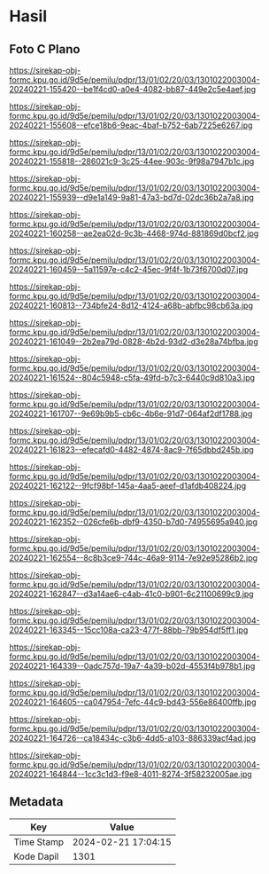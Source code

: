 # Hasil

## Foto C Plano

https://sirekap-obj-formc.kpu.go.id/9d5e/pemilu/pdpr/13/01/02/20/03/1301022003004-20240221-155420--be1f4cd0-a0e4-4082-bb87-449e2c5e4aef.jpg

https://sirekap-obj-formc.kpu.go.id/9d5e/pemilu/pdpr/13/01/02/20/03/1301022003004-20240221-155608--efce18b6-9eac-4baf-b752-6ab7225e6267.jpg

https://sirekap-obj-formc.kpu.go.id/9d5e/pemilu/pdpr/13/01/02/20/03/1301022003004-20240221-155818--286021c9-3c25-44ee-903c-9f98a7947b1c.jpg

https://sirekap-obj-formc.kpu.go.id/9d5e/pemilu/pdpr/13/01/02/20/03/1301022003004-20240221-155939--d9e1a149-9a81-47a3-bd7d-02dc36b2a7a8.jpg

https://sirekap-obj-formc.kpu.go.id/9d5e/pemilu/pdpr/13/01/02/20/03/1301022003004-20240221-160258--ae2ea02d-9c3b-4468-974d-881869d0bcf2.jpg

https://sirekap-obj-formc.kpu.go.id/9d5e/pemilu/pdpr/13/01/02/20/03/1301022003004-20240221-160459--5a11597e-c4c2-45ec-9f4f-1b73f6700d07.jpg

https://sirekap-obj-formc.kpu.go.id/9d5e/pemilu/pdpr/13/01/02/20/03/1301022003004-20240221-160813--734bfe24-8d12-4124-a68b-abfbc98cb63a.jpg

https://sirekap-obj-formc.kpu.go.id/9d5e/pemilu/pdpr/13/01/02/20/03/1301022003004-20240221-161049--2b2ea79d-0828-4b2d-93d2-d3e28a74bfba.jpg

https://sirekap-obj-formc.kpu.go.id/9d5e/pemilu/pdpr/13/01/02/20/03/1301022003004-20240221-161524--804c5948-c5fa-49fd-b7c3-6440c9d810a3.jpg

https://sirekap-obj-formc.kpu.go.id/9d5e/pemilu/pdpr/13/01/02/20/03/1301022003004-20240221-161707--9e69b9b5-cb6c-4b6e-91d7-064af2df1788.jpg

https://sirekap-obj-formc.kpu.go.id/9d5e/pemilu/pdpr/13/01/02/20/03/1301022003004-20240221-161823--efecafd0-4482-4874-8ac9-7f65dbbd245b.jpg

https://sirekap-obj-formc.kpu.go.id/9d5e/pemilu/pdpr/13/01/02/20/03/1301022003004-20240221-162122--9fcf98bf-145a-4aa5-aeef-d1afdb408224.jpg

https://sirekap-obj-formc.kpu.go.id/9d5e/pemilu/pdpr/13/01/02/20/03/1301022003004-20240221-162352--026cfe6b-dbf9-4350-b7d0-74955695a940.jpg

https://sirekap-obj-formc.kpu.go.id/9d5e/pemilu/pdpr/13/01/02/20/03/1301022003004-20240221-162554--8c8b3ce9-744c-46a9-9114-7e92e95286b2.jpg

https://sirekap-obj-formc.kpu.go.id/9d5e/pemilu/pdpr/13/01/02/20/03/1301022003004-20240221-162847--d3a14ae6-c4ab-41c0-b901-6c21100699c9.jpg

https://sirekap-obj-formc.kpu.go.id/9d5e/pemilu/pdpr/13/01/02/20/03/1301022003004-20240221-163345--15cc108a-ca23-477f-88bb-79b954df5ff1.jpg

https://sirekap-obj-formc.kpu.go.id/9d5e/pemilu/pdpr/13/01/02/20/03/1301022003004-20240221-164339--0adc757d-19a7-4a39-b02d-4553f4b978b1.jpg

https://sirekap-obj-formc.kpu.go.id/9d5e/pemilu/pdpr/13/01/02/20/03/1301022003004-20240221-164605--ca047954-7efc-44c9-bd43-556e86400ffb.jpg

https://sirekap-obj-formc.kpu.go.id/9d5e/pemilu/pdpr/13/01/02/20/03/1301022003004-20240221-164726--ca18434c-c3b6-4dd5-a103-886339acf4ad.jpg

https://sirekap-obj-formc.kpu.go.id/9d5e/pemilu/pdpr/13/01/02/20/03/1301022003004-20240221-164844--1cc3c1d3-f9e8-4011-8274-3f58232005ae.jpg


## Metadata

| Key        | Value               |
| ---------- | ------------------- |
| Time Stamp | 2024-02-21 17:04:15 |
| Kode Dapil | 1301                |



